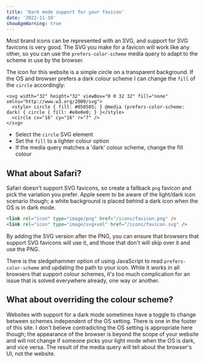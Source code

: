 ```yaml
---
title: 'Dark mode support for your favicon'
date: '2022-11-19'
showAgeWarning: true
---
```


Most brand icons can be represented with an SVG, and support for SVG favicons is very good. The SVG you make for a favicon will work like any other, so you can use the `prefers-color-scheme` media query to adapt to the scheme in use by the browser.

The icon for this website is a simple circle on a transparent background. If the OS and browser prefers a dark colour scheme I can change the `fill` of the `circle` accordingly:

```SVG
<svg width="32" height="32" viewBox="0 0 32 32" fill="none" xmlns="http://www.w3.org/2000/svg">
  <style> circle { fill: #050505; } @media (prefers-color-scheme: dark) { circle { fill: #e0e0e0; } }</style>
  <circle cx="16" cy="16" r="7" />
</svg>
```

- Select the `circle` SVG element
- Set the `fill` to a lighter colour option
- If the media query matches a 'dark' colour scheme, change the fill colour

## What about Safari?

Safari doesn't support SVG favicons, so create a fallback `png` favicon and pick the variation you prefer. Apple seem to be aware of the light/dark icon scenario though; a white background is placed behind a dark icon when the OS is in dark mode.

```html
<link rel="icon" type="image/png" href="/icons/favicon.png" />
<link rel="icon" type="image/svg+xml" href="/icons/favicon.svg" />
```

By adding the SVG version after the PNG, you can ensure that browsers that support SVG favicons will use it, and those that don't will skip over it and use the PNG.

There is the sledgehammer option of using JavaScript to read `prefers-color-scheme` and updating the path to your icon. While it works in all browsers that support colour schemes, it's too much complication for an issue that is solved everywhere already, one way or another.

## What about overriding the colour scheme?

Websites with support for a dark mode sometimes have a toggle to change between schemes independent of the OS setting. There is one in the footer of this site. I don't believe contradicting the OS setting is appropriate here though; the appearance of the browser is beyond the scope of your website and will not change if someone picks your light mode when the OS is dark, and vice versa. The result of the media query will tell about the browser's UI, not the website.
